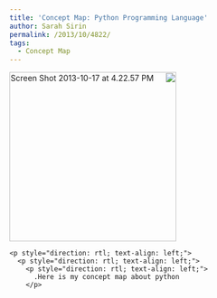 ```yaml
---
title: 'Concept Map: Python Programming Language'
author: Sarah Sirin
permalink: /2013/10/4822/
tags:
  - Concept Map
---
```

<p style="direction: rtl; text-align: left;">
  <p style="direction: rtl; text-align: left;">
    <p style="direction: rtl; text-align: left;">
      <a href="http://teaching.software-carpentry.org/wp-content/uploads/2013/10/Screen-Shot-2013-10-17-at-4.22.57-PM.png"><img class="alignnone size-medium wp-image-4824" alt="Screen Shot 2013-10-17 at 4.22.57 PM" src="http://teaching.software-carpentry.org/wp-content/uploads/2013/10/Screen-Shot-2013-10-17-at-4.22.57-PM-295x300.png" width="295" height="300" /></a>
    </p>
    
    <p style="direction: rtl; text-align: left;">
      <p style="direction: rtl; text-align: left;">
        <p style="direction: rtl; text-align: left;">
          .Here is my concept map about python
        </p>
